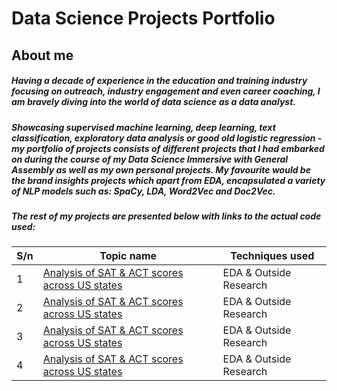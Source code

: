 # Data Science Projects Portfolio 

 ## About me

##### Having a decade of experience in the education and training industry focusing on outreach, industry engagement and even career coaching, I am bravely diving into the world of data science as a data analyst. 

##### Showcasing supervised machine learning, deep learning, text classification, exploratory data analysis or good old logistic regression - my portfolio of projects consists of different projects that I had embarked on during the course of my Data Science Immersive with General Assembly as well as my own personal projects. My favourite would be the brand insights projects which apart from EDA, encapsulated a variety of NLP models such as: SpaCy, LDA, Word2Vec and Doc2Vec. 
##### The rest of my projects are presented below with links to the actual code used:



S/n|Topic name|Techniques used|
|---|-----|------|
1|[Analysis of SAT & ACT scores across US states](https://github.com/Prakzter/GAprojects/tree/master/project_1)|EDA & Outside Research|
2|[Analysis of SAT & ACT scores across US states](https://github.com/Prakzter/GAprojects/tree/master/project_1)|EDA & Outside Research|
3|[Analysis of SAT & ACT scores across US states](https://github.com/Prakzter/GAprojects/tree/master/project_1)|EDA & Outside Research|
4|[Analysis of SAT & ACT scores across US states](https://github.com/Prakzter/GAprojects/tree/master/project_1)|EDA & Outside Research|